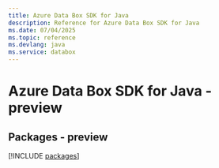 ```yaml
---
title: Azure Data Box SDK for Java
description: Reference for Azure Data Box SDK for Java
ms.date: 07/04/2025
ms.topic: reference
ms.devlang: java
ms.service: databox
---
```

# Azure Data Box SDK for Java - preview
## Packages - preview
[!INCLUDE [packages](data-box-index.md)]